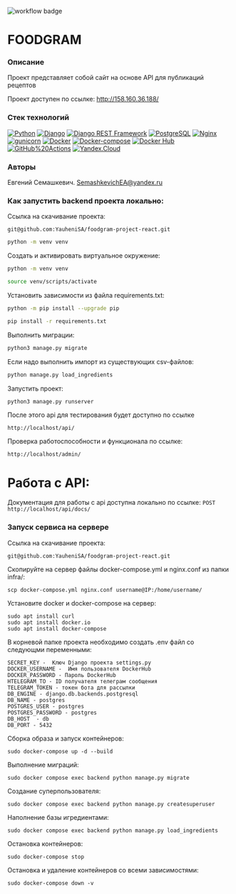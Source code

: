 ![workflow badge](https://github.com/YauheniSA/foodgram-project-react/actions/workflows/main.yml/badge.svg)



# FOODGRAM
### Описание
Проект представляет собой сайт на основе API для публикаций рецептов

Проект доступен по ссылке: http://158.160.36.188/
### Стек технологий
[![Python](https://img.shields.io/badge/-Python-464646?style=flat&logo=Python&logoColor=56C0C0&color=#e2cc14)](https://www.python.org/)
[![Django](https://img.shields.io/badge/-Django-464646?style=flat&logo=Django&logoColor=56C0C0&color=#e2cc14)](https://www.djangoproject.com/)
[![Django REST Framework](https://img.shields.io/badge/-Django%20REST%20Framework-464646?style=flat&logo=Django%20REST%20Framework&logoColor=56C0C0&color=#e2cc14)](https://www.django-rest-framework.org/)
[![PostgreSQL](https://img.shields.io/badge/-PostgreSQL-464646?style=flat&logo=PostgreSQL&logoColor=56C0C0&color=#e2cc14)](https://www.postgresql.org/)
[![Nginx](https://img.shields.io/badge/-NGINX-464646?style=flat&logo=NGINX&logoColor=56C0C0&color=#e2cc14)](https://nginx.org/ru/)
[![gunicorn](https://img.shields.io/badge/-gunicorn-464646?style=flat&logo=gunicorn&logoColor=56C0C0&color=#e2cc14)](https://gunicorn.org/)
[![Docker](https://img.shields.io/badge/-Docker-464646?style=flat&logo=Docker&logoColor=56C0C0&color=#e2cc14)](https://www.docker.com/)
[![Docker-compose](https://img.shields.io/badge/-Docker%20compose-464646?style=flat&logo=Docker&logoColor=56C0C0&color=#e2cc14)](https://www.docker.com/)
[![Docker Hub](https://img.shields.io/badge/-Docker%20Hub-464646?style=flat&logo=Docker&logoColor=56C0C0&color=#e2cc14)](https://www.docker.com/products/docker-hub)
[![GitHub%20Actions](https://img.shields.io/badge/-GitHub%20Actions-464646?style=flat&logo=GitHub%20actions&logoColor=56C0C0&color=#e2cc14)](https://github.com/features/actions)
[![Yandex.Cloud](https://img.shields.io/badge/-Yandex.Cloud-464646?style=flat&logo=Yandex.Cloud&logoColor=56C0C0&color=#e2cc14)](https://cloud.yandex.ru/)

### Авторы
Евгений Семашкевич. SemashkevichEA@yandex.ru

### Как запустить backend проекта локально:
Ссылка на скачивание проекта:
```
git@github.com:YauheniSA/foodgram-project-react.git
```

```BASH
python -m venv venv
```

Cоздать и активировать виртуальное окружение:

```BASH
python -m venv venv
```

```BASH
source venv/scripts/activate
```

Установить зависимости из файла requirements.txt:

```BASH
python -m pip install --upgrade pip
```

```BASH
pip install -r requirements.txt
```

Выполнить миграции:

```BASH
python3 manage.py migrate
```
Если надо выполнить импорт из существующих csv-файлов:

```BASH
python manage.py load_ingredients
```

Запустить проект:

```BASH
python3 manage.py runserver
```

После этого api для тестирования будет доступно по ссылке

```
http://localhost/api/
```

Проверка работоспособности и функционала по ссылке:

```
http://localhost/admin/ 
```

# Работа с API:

Документация для работы с api доступна локально по ссылке:
`POST http://localhost/api/docs/`

### Запуск сервиса на сервере
Ссылка на скачивание проекта:
```
git@github.com:YauheniSA/foodgram-project-react.git
```

Скопируйте на сервер файлы docker-compose.yml и nginx.conf из папки infra/:
```
scp docker-compose.yml nginx.conf username@IP:/home/username/
```

Установите docker и docker-compose на сервер:
```
sudo apt install curl                                   
sudo apt install docker.io                                            
sudo apt install docker-compose   
```

В корневой папке проекта необходимо создать .env файл со следующми переменными:
```
SECRET_KEY -  Ключ Django проекта settings.py
DOCKER_USERNAME -  Имя пользователя DockerHub
DOCKER_PASSWORD - Пароль DockerHub
HTELEGRAM_TO - ID получателя телеграм сообщения
TELEGRAM_TOKEN - токен бота для рассылки
DB_ENGINE - django.db.backends.postgresql
DB_NAME - postgres
POSTGRES_USER - postgres
POSTGRES_PASSWORD - postgres
DB_HOST  - db
DB_PORT - 5432
```

Сборка образа и запуск контейнеров:
```
sudo docker-compose up -d --build
```

Выполнение миграций:
```
sudo docker compose exec backend python manage.py migrate
```

Создание суперпользователя:
```
sudo docker compose exec backend python manage.py createsuperuser
```

Наполнение базы игредиентами:
```
sudo docker compose exec backend python manage.py load_ingredients
```


Остановка контейнеров:
```
sudo docker-compose stop
```

Остановка и удаление контейнеров со всеми зависимостями:
```
sudo docker-compose down -v
```